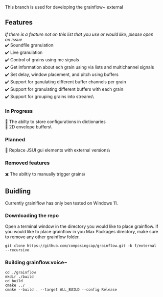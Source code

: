 This branch is used for developing the grainflow~ external 

## Features
*If there is a feature not on this list that you use or would like, please open an issue* \
✔️ Soundfile granulation\
✔️ Live granulation\
✔️ Control of grains using mc signals\
✔️ Get information about ech grain using via lists and multichannel signals\
✔️ Set delay, window placement, and pitch using buffers\
✔️ Support for ganulating different buffer channels per grain\
✔️ Support  for granulating different buffers with each grain\
✔️ Support for grouping grains into streams\
### In Progress
🔲 The abilty to store configurations in dictionaries\
🔲 2D envelope buffers\ 
###  Planned
🔲 Replace JSUI gui elements with external versions\
### Removed features
✖️ The abiltiy to manually trigger grains\  

## Buidling
Currently grainiflow has only ben tested on Windows 11.  
### Downloading the repo
Open a terminal window in the  directory you would like to place grainflow.
If you would like to place grainflow in you Max Packages directory, make sure to remove any other grainflow folder.
```
git clone https://github.com/composingcap/grainflow.git -b f/external --recursive
```
### Building grainflow.voice~
```
cd ./grainflow
mkdir ./build
cd build
cmake ../
cmake --build . --target ALL_BUILD --config Release
```
